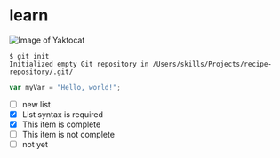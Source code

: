 # learn
![Image of Yaktocat](https://octodex.github.com/images/yaktocat.png)

```
$ git init
Initialized empty Git repository in /Users/skills/Projects/recipe-repository/.git/
```

``` javascript
var myVar = "Hello, world!";
```
- [ ] new list
- [x] List syntax is required
- [x] This item is complete
- [ ] This item is not complete
- [ ] not yet
